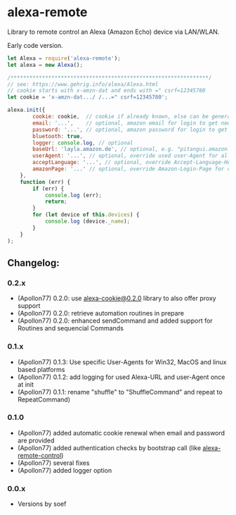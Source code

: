 
# alexa-remote

Library to remote control an Alexa (Amazon Echo) device via LAN/WLAN.

Early code version.

<!--
[![NPM version](http://img.shields.io/npm/v/alexa-remote.svg)](https://www.npmjs.com/package/alexa-remote)
[![Tests](http://img.shields.io/travis/soef/alexa-remote/master.svg)](https://travis-ci.org/soef/alexa-remote)
[![License](https://img.shields.io/badge/license-MIT-blue.svg?style=flat)](https://github.com/soef/alexa-remote/blob/master/LICENSE)
-->


```js
let Alexa = require('alexa-remote');
let alexa = new Alexa();

/***************************************************************/
// see: https://www.gehrig.info/alexa/Alexa.html
// cookie starts with x-amzn-dat and ends with =" csrf=12345780
let cookie = 'x-amzn-dat.../ /...=" csrf=12345780';

alexa.init({
        cookie: cookie,  // cookie if already known, else can be generated using email/password
        email: '...',    // optional, amazon email for login to get new cookie
        password: '...', // optional, amazon password for login to get new cookie
        bluetooth: true,
        logger: console.log, // optional
        baseUrl: 'layla.amazon.de', // optional, e.g. "pitangui.amazon.com" for amazon.com, default is "layla.amazon.de"
        userAgent: '...', // optional, override used user-Agent for all Requests and Cookie determination
        acceptLanguage: '...', // optional, override Accept-Language-Header for cookie determination
        amazonPage: '...' // optional, override Amazon-Login-Page for cookie determination and referer for requests
    },
    function (err) {
        if (err) {
            console.log (err);
            return;
        }
        for (let device of this.devices) {
            console.log (device._name);
        }
    }
);
````

## Changelog:

### 0.2.x
* (Apollon77) 0.2.0: use alexa-cookie@0.2.0 library to also offer proxy support
* (Apollon77) 0.2.0: retrieve automation routines in prepare
* (Apollon77) 0.2.0: enhanced sendCommand and added support for Routines and sequencial Commands

### 0.1.x
* (Apollon77) 0.1.3: Use specific User-Agents for Win32, MacOS and linux based platforms
* (Apollon77) 0.1.2: add logging for used Alexa-URL and user-Agent once at init
* (Apollon77) 0.1.1: rename "shuffle" to "ShuffleCommand" and repeat to RepeatCommand)

### 0.1.0
* (Apollon77) added automatic cookie renewal when email and password are provided
* (Apollon77) added authentication checks by bootstrap call (like [alexa-remote-control](https://github.com/thorsten-gehrig/alexa-remote-control))
* (Apollon77) several fixes
* (Apollon77) added logger option

### 0.0.x
* Versions by soef

